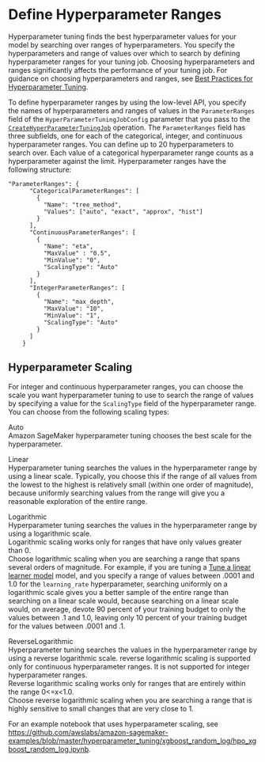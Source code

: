 # Define Hyperparameter Ranges<a name="automatic-model-tuning-define-ranges"></a>

Hyperparameter tuning finds the best hyperparameter values for your model by searching over ranges of hyperparameters\. You specify the hyperparameters and range of values over which to search by defining hyperparameter ranges for your tuning job\. Choosing hyperparameters and ranges significantly affects the performance of your tuning job\. For guidance on choosing hyperparameters and ranges, see [Best Practices for Hyperparameter Tuning](automatic-model-tuning-considerations.md)\.

To define hyperparameter ranges by using the low\-level API, you specify the names of hyperparameters and ranges of values in the `ParameterRanges` field of the `HyperParameterTuningJobConfig` parameter that you pass to the [ `CreateHyperParameterTuningJob`](https://docs.aws.amazon.com/sagemaker/latest/APIReference/API_CreateHyperParameterTuningJob.html) operation\. The `ParameterRanges` field has three subfields, one for each of the categorical, integer, and continuous hyperparameter ranges\. You can define up to 20 hyperparameters to search over\. Each value of a categorical hyperparameter range counts as a hyperparameter against the limit\. Hyperparameter ranges have the following structure:

```
"ParameterRanges": {
      "CategoricalParameterRanges": [
        {
          "Name": "tree_method",
          "Values": ["auto", "exact", "approx", "hist"]
        }
      ],
      "ContinuousParameterRanges": [
        {
          "Name": "eta",
          "MaxValue" : "0.5",
          "MinValue": "0",
          "ScalingType": "Auto"
        }
      ],
      "IntegerParameterRanges": [
        {
          "Name": "max_depth",
          "MaxValue": "10",
          "MinValue": "1",
          "ScalingType": "Auto"
        }
      ]
    }
```

## Hyperparameter Scaling<a name="scaling-type"></a>

For integer and continuous hyperparameter ranges, you can choose the scale you want hyperparameter tuning to use to search the range of values by specifying a value for the `ScalingType` field of the hyperparameter range\. You can choose from the following scaling types:

Auto  
Amazon SageMaker hyperparameter tuning chooses the best scale for the hyperparameter\.

Linear  
Hyperparameter tuning searches the values in the hyperparameter range by using a linear scale\. Typically, you choose this if the range of all values from the lowest to the highest is relatively small \(within one order of magnitude\), because uniformly searching values from the range will give you a reasonable exploration of the entire range\.

Logarithmic  
Hyperparameter tuning searches the values in the hyperparameter range by using a logarithmic scale\.  
Logarithmic scaling works only for ranges that have only values greater than 0\.  
Choose logarithmic scaling when you are searching a range that spans several orders of magnitude\. For example, if you are tuning a [Tune a linear learner model](linear-learner.md) model, and you specify a range of values between \.0001 and 1\.0 for the `learning_rate` hyperparameter, searching uniformly on a logarithmic scale gives you a better sample of the entire range than searching on a linear scale would, because searching on a linear scale would, on average, devote 90 percent of your training budget to only the values between \.1 and 1\.0, leaving only 10 percent of your training budget for the values between \.0001 and \.1\.

ReverseLogarithmic  
Hyperparameter tuning searches the values in the hyperparameter range by using a reverse logarithmic scale\. reverse logarithmic scaling is supported only for continuous hyperparameter ranges\. It is not supported for integer hyperparameter ranges\.  
Reverse logarithmic scaling works only for ranges that are entirely within the range 0<=x<1\.0\.  
Choose reverse logarithmic scaling when you are searching a range that is highly sensitive to small changes that are very close to 1\.

For an example notebook that uses hyperparameter scaling, see [https://github\.com/awslabs/amazon\-sagemaker\-examples/blob/master/hyperparameter\_tuning/xgboost\_random\_log/hpo\_xgboost\_random\_log\.ipynb](https://github.com/awslabs/amazon-sagemaker-examples/blob/master/hyperparameter_tuning/xgboost_random_log/hpo_xgboost_random_log.ipynb)\.